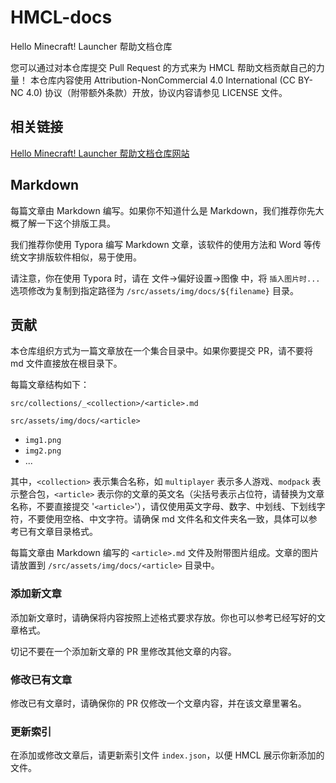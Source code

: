 # HMCL-docs
Hello Minecraft! Launcher 帮助文档仓库

您可以通过对本仓库提交 Pull Request 的方式来为 HMCL 帮助文档贡献自己的力量！
本仓库内容使用 Attribution-NonCommercial 4.0 International (CC BY-NC 4.0) 协议（附带额外条款）开放，协议内容请参见 LICENSE 文件。

## 相关链接

[Hello Minecraft! Launcher 帮助文档仓库网站](https://docs.hmcl.net)

## Markdown

每篇文章由 Markdown 编写。如果你不知道什么是 Markdown，我们推荐你先大概了解一下这个排版工具。

我们推荐你使用 Typora 编写 Markdown 文章，该软件的使用方法和 Word 等传统文字排版软件相似，易于使用。

请注意，你在使用 Typora 时，请在 文件->偏好设置->图像 中，将 `插入图片时...` 选项修改为复制到指定路径为 `/src/assets/img/docs/${filename}` 目录。

## 贡献

本仓库组织方式为一篇文章放在一个集合目录中。如果你要提交 PR，请不要将 md 文件直接放在根目录下。

每篇文章结构如下：

`src/collections/_<collection>/<article>.md`

`src/assets/img/docs/<article>`

- `img1.png`
- `img2.png`
- ...

其中，`<collection>` 表示集合名称，如 `multiplayer` 表示多人游戏、`modpack` 表示整合包，`<article>` 表示你的文章的英文名（尖括号表示占位符，请替换为文章名称，不要直接提交 '`<article>`'），请仅使用英文字母、数字、中划线、下划线字符，不要使用空格、中文字符。请确保 md 文件名和文件夹名一致，具体可以参考已有文章目录格式。

每篇文章由 Markdown 编写的 `<article>.md` 文件及附带图片组成。文章的图片请放置到 `/src/assets/img/docs/<article>` 目录中。

### 添加新文章

添加新文章时，请确保将内容按照上述格式要求存放。你也可以参考已经写好的文章格式。

切记不要在一个添加新文章的 PR 里修改其他文章的内容。

### 修改已有文章

修改已有文章时，请确保你的 PR 仅修改一个文章内容，并在该文章里署名。

### 更新索引

在添加或修改文章后，请更新索引文件 `index.json`，以便 HMCL 展示你新添加的文件。
